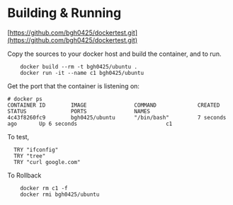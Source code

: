 # Building & Running

[https://github.com/bgh0425/dockertest.git](https://github.com/bgh0425/dockertest.git)

Copy the sources to your docker host and build the container, and to run.
```
	docker build --rm -t bgh0425/ubuntu .
	docker run -it --name c1 bgh0425/ubuntu
```
Get the port that the container is listening on:

```
# docker ps
CONTAINER ID        IMAGE               COMMAND             CREATED             STATUS              PORTS               NAMES
4c43f8260fc9        bgh0425/ubuntu      "/bin/bash"         7 seconds ago       Up 6 seconds                            c1
```

To test,
```
  TRY "ifconfig"
  TRY "tree"
  TRY "curl google.com"

```
To Rollback
```
    docker rm c1 -f
    docker rmi bgh0425/ubuntu
```
